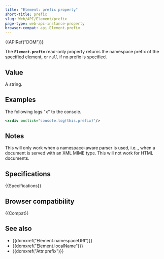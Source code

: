 ```yaml
---
title: "Element: prefix property"
short-title: prefix
slug: Web/API/Element/prefix
page-type: web-api-instance-property
browser-compat: api.Element.prefix
---
```


{{APIRef("DOM")}}

The **`Element.prefix`** read-only property returns the
namespace prefix of the specified element, or `null` if no prefix is
specified.

## Value

A string.

## Examples

The following logs "x" to the console.

```xml
<x:div onclick="console.log(this.prefix)"/>
```

## Notes

This will only work when a namespace-aware parser is used, i.e.,, when a document is
served with an XML MIME type. This will not work for HTML documents.

## Specifications

{{Specifications}}

## Browser compatibility

{{Compat}}

## See also

- {{domxref("Element.namespaceURI")}}
- {{domxref("Element.localName")}}
- {{domxref("Attr.prefix")}}
